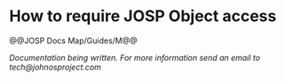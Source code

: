 # How to require JOSP Object access

@@JOSP Docs Map/Guides/M@@

_Documentation being written.
For more information send an email to tech@johnosproject.com_

